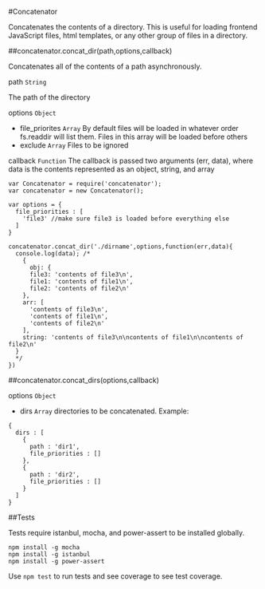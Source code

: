 #Concatenator

Concatenates the contents of a directory. This is useful for loading frontend JavaScript files, html templates, or any other group of files in a directory.

##concatenator.concat_dir(path,options,callback)

Concatenates all of the contents of a path asynchronously.

path `String`

The path of the directory

options `Object`

- file_priorites `Array` By default files will be loaded in whatever order fs.readdir will list them. Files in this array will be loaded before others
- exclude `Array` Files to be ignored

callback `Function` The callback is passed two arguments (err, data), where data is the contents represented as an object, string, and array


	var Concatenator = require('concatenator');
	var concatenator = new Concatenator();

	var options = {
	  file_priorities : [
	  	'file3' //make sure file3 is loaded before everything else
	  ]
    }

	concatenator.concat_dir('./dirname',options,function(err,data){
	  console.log(data); /*
	    {
	      obj: {
          file3: 'contents of file3\n',
          file1: 'contents of file1\n',
          file2: 'contents of file2\n'
        },
        arr: [
          'contents of file3\n',
          'contents of file1\n',
          'contents of file2\n'
        ],
        string: 'contents of file3\n\ncontents of file1\n\ncontents of file2\n'
      }
	  */
	})


##concatenator.concat_dirs(options,callback)

options `Object`

- dirs `Array` directories to be concatenated. Example:

<!---->

	{
	  dirs : [
	  	{
	  	  path : 'dir1',
	  	  file_priorities : []
	  	},
	  	{
	  	  path : 'dir2',
	  	  file_priorities : []
	  	}
  	  ]
  	}

##Tests

Tests require istanbul, mocha, and power-assert to be installed globally.

	npm install -g mocha
	npm install -g istanbul
	npm install -g power-assert

Use `npm test` to run tests and see coverage to see test coverage.
